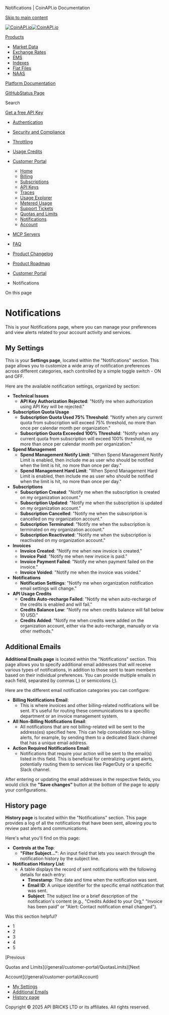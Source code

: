 Notifications | CoinAPI.io Documentation




[Skip to main content](#__docusaurus_skipToContent_fallback)

[![CoinAPI.io](/img/logo.svg)![CoinAPI.io](/img/logo.svg)](https://www.coinapi.io)

[Products](/general/customer-portal/Notifications)

* [Market Data](/market-data/)
* [Exchange Rates](/exchange-rates-api/)
* [EMS](/ems-api/)
* [Indexes](/indexes-api/)
* [Flat Files](/flat-files-api/)
* [NAAS](/naas-api/)

[Platform Documentation](/general/authentication)

[GitHub](https://github.com/api-bricks/api-bricks-sdk)[Status Page](https://status.coinapi.io)

Search

[Get a free API Key](https://console.coinapi.io/?link=/apikeys/create)

* [Authentication](/general/authentication)
* [Security and Compliance](/general/security)
* [Throttling](/general/throttling)
* [Usage Credits](/general/usage-credits)
* [Customer Portal](/general/customer-portal/)

  + [Home](/general/customer-portal/home)
  + [Billing](/general/customer-portal/billing)
  + [Subscriptions](/general/customer-portal/subscriptions)
  + [API Keys](/general/customer-portal/APIKeys)
  + [Traces](/general/customer-portal/Traces)
  + [Usage Explorer](/general/customer-portal/UsageExplorer)
  + [Metered Usage](/general/customer-portal/MeteredUsage)
  + [Support Tickets](/general/customer-portal/SupportTickets)
  + [Quotas and Limits](/general/customer-portal/QuotasLimits)
  + [Notifications](/general/customer-portal/Notifications)
  + [Account](/general/customer-portal/Account)
* [MCP Servers](/general/mcp-servers)
* [FAQ](/general/faq/)
* [Product Changelog](/general/changelog/)
* [Product Roadmap](/general/roadmap)

* [Customer Portal](/general/customer-portal/)
* Notifications

On this page

Notifications
=============

This is your Notifications page, where you can manage your preferences and view alerts related to your account activity and services.

My Settings[​](/general/customer-portal/Notifications#my-settings "Direct link to My Settings")
-----------------------------------------------------------------------------------------------

This is your **Settings page**, located within the "Notifications" section. This page allows you to customize a wide array of notification preferences across different categories, each controlled by a simple toggle switch - ON and OFF.

Here are the available notification settings, organized by section:

* **Technical Issues**
  + **API Key Authorization Rejected**: "Notify me when authorization using API Key will be rejected."
* **Subscription Quota Usage**
  + **Subscription Quota Used 75% Threshold**: "Notify when any current quota from subscription will exceed 75% threshold, no more than once per calendar month per organization."
  + **Subscription Quota Exceeded 100% Threshold**: "Notify when any current quota from subscription will exceed 100% threshold, no more than once per calendar month per organization."
* **Spend Management**
  + **Spend Management Notify Limit**: "When Spend Management Notify Limit is enabled, then include me as user who should be notified when the limit is hit, no more than once per day."
  + **Spend Management Hard Limit**: "When Spend Management Hard Limit is enabled, then include me as user who should be notified when the limit is hit, no more than once per day."
* **Subscriptions**
  + **Subscription Created**: "Notify me when the subscription is created on my organization account."
  + **Subscription Updated**: "Notify me when the subscription is updated on my organization account."
  + **Subscription Cancelled**: "Notify me when the subscription is cancelled on my organization account."
  + **Subscription Terminated**: "Notify me when the subscription is terminated on my organization account."
  + **Subscription Reactivated**: "Notify me when the subscription is reactivated on my organization account."
* **Invoices**
  + **Invoice Created**: "Notify me when new invoice is created."
  + **Invoice Paid**: "Notify me when new invoice is paid."
  + **Invoice Payment Failed**: "Notify me when payment failed on the invoice."
  + **Invoice Voided**: "Notify me when the invoice was voided."
* **Notifications**
  + **Notification Settings**: "Notify me when organization notification email settings will change."
* **API Usage Credits**
  + **Credits Auto-recharge Failed**: "Notify me when auto-recharge of the credits is enabled and will fail."
  + **Credits Balance Low**: "Notify me when credits balance will fall below 10 USD."
  + **Credits Added**: "Notify me when credits were added on the organization account, either via the auto-recharge, manually or via other methods."

Additional Emails[​](/general/customer-portal/Notifications#additional-emails "Direct link to Additional Emails")
-----------------------------------------------------------------------------------------------------------------

**Additional Emails page** is located within the "Notifications" section. This page allows you to specify additional email addresses that will receive various types of notifications, in addition to those sent to team members based on their individual preferences. You can provide multiple emails in each field, separated by commas (,) or semicolons (;).

Here are the different email notification categories you can configure:

* **Billing Notifications Email**:
  + This is where invoices and other billing-related notifications will be sent. It's useful for routing these communications to a specific department or an invoice management system.
* **All Non-Billing Notifications Email**:
  + All notifications that are not billing-related will be sent to the address(es) specified here. This can help consolidate non-billing alerts, for example, by sending them to a dedicated Slack channel that has a unique email address.
* **Action Required Notifications Email**:
  + Notifications that require your action will be sent to the email(s) listed in this field. This is beneficial for centralizing urgent alerts, potentially routing them to services like PagerDuty or a specific Slack channel.

After entering or updating the email addresses in the respective fields, you would click the **"Save changes"** button at the bottom of the page to apply your configurations.

History page[​](/general/customer-portal/Notifications#history-page "Direct link to History page")
--------------------------------------------------------------------------------------------------

**History page** is located within the "Notifications" section. This page provides a log of all the notifications that have been sent, allowing you to review past alerts and communications.

Here's what you'll find on this page:

* **Controls at the Top**:
  + **"Filter Subject..."**: An input field that lets you search through the notification history by the subject line.
* **Notification History List**:
  + A table displays the record of sent notifications with the following details for each entry:
    - **Timestamp**: The date and time when the notification was sent.
    - **Email ID**: A unique identifier for the specific email notification that was sent.
    - **Subject**: The subject line or a brief description of the notification's content (e.g., "Credits Added to your Org," "Invoice has been paid" or "Alert: Contact notification email changed").

Was this section helpful?

* 1
* 2
* 3
* 4
* 5

[Previous

Quotas and Limits](/general/customer-portal/QuotasLimits)[Next

Account](/general/customer-portal/Account)

* [My Settings](/general/customer-portal/Notifications#my-settings)
* [Additional Emails](/general/customer-portal/Notifications#additional-emails)
* [History page](/general/customer-portal/Notifications#history-page)

Copyright © 2025 API BRICKS LTD or its affiliates. All rights reserved.